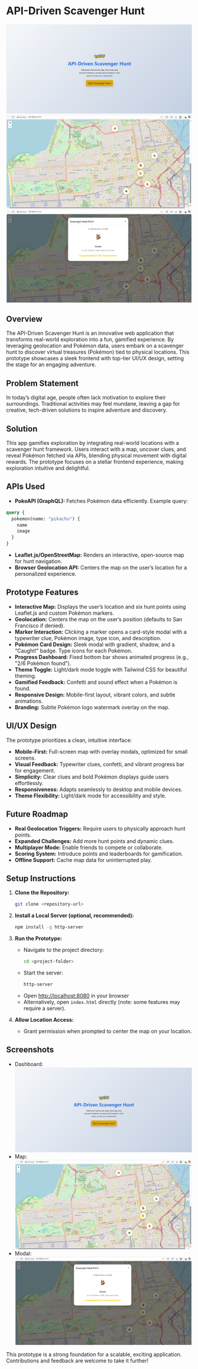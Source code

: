 # API-Driven Scavenger Hunt

![Dashboard Screenshot](dashboard-ss.png)
![Map Screenshot](map-ss.png)
![Modal Screenshot](modal-ss.png)

## Overview

The API-Driven Scavenger Hunt is an innovative web application that transforms real-world exploration into a fun, gamified experience. By leveraging geolocation and Pokémon data, users embark on a scavenger hunt to discover virtual treasures (Pokémon) tied to physical locations. This prototype showcases a sleek frontend with top-tier UI/UX design, setting the stage for an engaging adventure.

## Problem Statement

In today’s digital age, people often lack motivation to explore their surroundings. Traditional activities may feel mundane, leaving a gap for creative, tech-driven solutions to inspire adventure and discovery.

## Solution

This app gamifies exploration by integrating real-world locations with a scavenger hunt framework. Users interact with a map, uncover clues, and reveal Pokémon fetched via APIs, blending physical movement with digital rewards. The prototype focuses on a stellar frontend experience, making exploration intuitive and delightful.

## APIs Used

- **PokeAPI (GraphQL):** Fetches Pokémon data efficiently. Example query:

```graphql
query {
  pokemon(name: "pikachu") {
    name
    image
  }
}
```

- **Leaflet.js/OpenStreetMap:** Renders an interactive, open-source map for hunt navigation.
- **Browser Geolocation API:** Centers the map on the user’s location for a personalized experience.

## Prototype Features

- **Interactive Map:** Displays the user’s location and six hunt points using Leaflet.js and custom Pokémon markers.
- **Geolocation:** Centers the map on the user’s position (defaults to San Francisco if denied).
- **Marker Interaction:** Clicking a marker opens a card-style modal with a typewriter clue, Pokémon image, type icon, and description.
- **Pokémon Card Design:** Sleek modal with gradient, shadow, and a “Caught!” badge. Type icons for each Pokémon.
- **Progress Dashboard:** Fixed bottom bar shows animated progress (e.g., "2/6 Pokémon found").
- **Theme Toggle:** Light/dark mode toggle with Tailwind CSS for beautiful theming.
- **Gamified Feedback:** Confetti and sound effect when a Pokémon is found.
- **Responsive Design:** Mobile-first layout, vibrant colors, and subtle animations.
- **Branding:** Subtle Pokémon logo watermark overlay on the map.

## UI/UX Design

The prototype prioritizes a clean, intuitive interface:

- **Mobile-First:** Full-screen map with overlay modals, optimized for small screens.
- **Visual Feedback:** Typewriter clues, confetti, and vibrant progress bar for engagement.
- **Simplicity:** Clear clues and bold Pokémon displays guide users effortlessly.
- **Responsiveness:** Adapts seamlessly to desktop and mobile devices.
- **Theme Flexibility:** Light/dark mode for accessibility and style.

## Future Roadmap

- **Real Geolocation Triggers:** Require users to physically approach hunt points.
- **Expanded Challenges:** Add more hunt points and dynamic clues.
- **Multiplayer Mode:** Enable friends to compete or collaborate.
- **Scoring System:** Introduce points and leaderboards for gamification.
- **Offline Support:** Cache map data for uninterrupted play.

## Setup Instructions

1. **Clone the Repository:**

   ```sh
   git clone <repository-url>
   ```

2. **Install a Local Server (optional, recommended):**

   ```sh
   npm install -g http-server
   ```

3. **Run the Prototype:**
   - Navigate to the project directory:
     ```sh
     cd <project-folder>
     ```
   - Start the server:
     ```sh
     http-server
     ```
   - Open [http://localhost:8080](http://localhost:8080) in your browser
   - Alternatively, open `index.html` directly (note: some features may require a server).

4. **Allow Location Access:**
   - Grant permission when prompted to center the map on your location.

## Screenshots

- Dashboard: ![Dashboard Screenshot](dashboard-ss.png)
- Map: ![Map Screenshot](map-ss.png)
- Modal: ![Modal Screenshot](modal-ss.png)

This prototype is a strong foundation for a scalable, exciting application. Contributions and feedback are welcome to take it further!